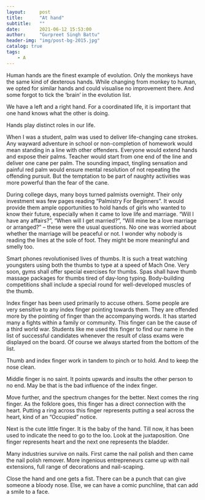 ```yaml
---
layout:     post
title:      "At hand"
subtitle:   ""
date:       2021-06-12 15:53:00
author:     "Gurpreet Singh Battu"
header-img: "img/post-bg-2015.jpg"
catalog: true
tags:
    - A
---
```


Human hands are the finest example of evolution. Only the monkeys have the same kind of dexterous hands. While changing from monkey to human, we opted for similar hands and could visualise no improvement there. And some forgot to tick the ‘brain’ in the evolution list.

We have a left and a right hand. For a coordinated life, it is important that one hand knows what the other is doing.

Hands play distinct roles in our life.

When I was a student, palm was used to deliver life-changing cane strokes. Any wayward adventure in school or non-completion of homework would mean standing in a line with other offenders. Everyone would extend hands and expose their palms. Teacher would start from one end of the line and deliver one cane per palm. The sounding impact, tingling sensation and painful red palm would ensure mental resolution of not repeating the offending pursuit. But the temptation to be part of naughty activities was more powerful than the fear of the cane.

During college days, many boys turned palmists overnight. Their only investment was few pages reading “Palmistry For Beginners”. It would provide them ample opportunities to hold hands of girls who wanted to know their future, especially when it came to love life and marriage.
“Will I have any affairs?”, “When will I get married?”, “Will mine be a love marriage or arranged?” – these were the usual questions.
No one was worried about whether the marriage will be peaceful or not. I wonder why nobody is reading the lines at the sole of foot. They might be more meaningful and smelly too.

Smart phones revolutionised lives of thumbs. It is such a treat watching youngsters using both the thumbs to type at a speed of Mach One. Very soon, gyms shall offer special exercises for thumbs. Spas shall have thumb massage packages for thumbs tired of day-long typing. Body-building competitions shall include a special round for well-developed muscles of the thumb.

Index finger has been used primarily to accuse others. Some people are very sensitive to any index finger pointing towards them. They are offended more by the pointing of finger than the accompanying words. It has started many a fights within a family or community. This finger can be the cause of a third world war. Students like me used this finger to find our name in the list of successful candidates whenever the result of class exams were displayed on the board. Of course we always started from the bottom of the list.

Thumb and index finger work in tandem to pinch or to hold. And to keep the nose clean.

Middle finger is no saint. It points upwards and insults the other person to no end. May be that is the bad influence of the index finger.

Move further, and the spectrum changes for the better. Next comes the ring finger. As the folklore goes, this finger has a direct connection with the heart. Putting a ring across this finger represents putting a seal across the heart, kind of an “Occupied” notice.

Next is the cute little finger. It is the baby of the hand. Till now, it has been used to indicate the need to go to the loo. Look at the juxtaposition. One finger represents heart and the next one represents the bladder.

Many industries survive on nails. First came the nail polish and then came the nail polish remover. More ingenious entrepreneurs came up with nail extensions, full range of decorations and nail-scaping.

Close the hand and one gets a fist. There can be a punch that can give someone a bloody nose. Else, we can have a comic punchline, that can add a smile to a face.
